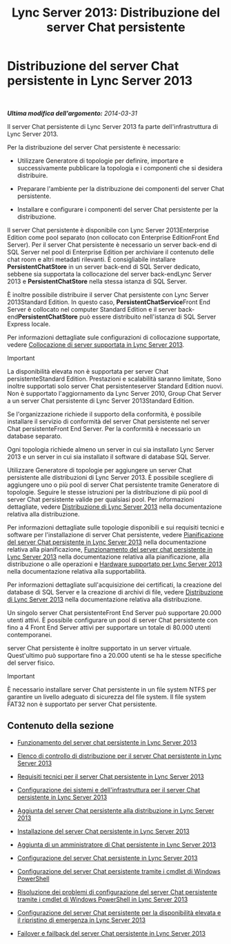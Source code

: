 ﻿---
title: 'Lync Server 2013: Distribuzione del server Chat persistente'
TOCTitle: Distribuzione del server Chat persistente
ms:assetid: e3b930fb-6855-47f0-b6b3-7dfae386540d
ms:mtpsurl: https://technet.microsoft.com/it-it/library/JJ205357(v=OCS.15)
ms:contentKeyID: 49302278
ms.date: 08/24/2015
mtps_version: v=OCS.15
ms.translationtype: HT
---

# Distribuzione del server Chat persistente in Lync Server 2013

 

_**Ultima modifica dell'argomento:** 2014-03-31_

Il server Chat persistente di Lync Server 2013 fa parte dell'infrastruttura di Lync Server 2013.

Per la distribuzione del server Chat persistente è necessario:

  - Utilizzare Generatore di topologie per definire, importare e successivamente pubblicare la topologia e i componenti che si desidera distribuire.

  - Preparare l'ambiente per la distribuzione dei componenti del server Chat persistente.

  - Installare e configurare i componenti del server Chat persistente per la distribuzione.

Il server Chat persistente è disponibile con Lync Server 2013Enterprise Edition come pool separato (non collocato con Enterprise EditionFront End Server). Per il server Chat persistente è necessario un server back-end di SQL Server nel pool di Enterprise Edition per archiviare il contenuto delle chat room e altri metadati rilevanti. È consigliabile installare **PersistentChatStore** in un server back-end di SQL Server dedicato, sebbene sia supportata la collocazione del server back-endLync Server 2013 e **PersistentChatStore** nella stessa istanza di SQL Server.

È inoltre possibile distribuire il server Chat persistente con Lync Server 2013Standard Edition. In questo caso, **PersistentChatService**Front End Server è collocato nel computer Standard Edition e il server back-end**PersistentChatStore** può essere distribuito nell'istanza di SQL Server Express locale.

Per informazioni dettagliate sule configurazioni di collocazione supportate, vedere [Collocazione di server supportata in Lync Server 2013](lync-server-2013-supported-server-collocation.md).

> [!important]  
> La disponibilità elevata non è supportata per server Chat persistenteStandard Edition. Prestazioni e scalabilità saranno limitate, Sono inoltre supportati solo server Chat persistenteserver Standard Edition nuovi. Non è supportato l'aggiornamento da Lync Server 2010, Group Chat Server a un server Chat persistente di Lync Server 2013Standard Edition.

Se l'organizzazione richiede il supporto della conformità, è possibile installare il servizio di conformità del server Chat persistente nel server Chat persistenteFront End Server. Per la conformità è necessario un database separato.

Ogni topologia richiede almeno un server in cui sia installato Lync Server 2013 e un server in cui sia installato il software di database SQL Server.

Utilizzare Generatore di topologie per aggiungere un server Chat persistente alle distribuzioni di Lync Server 2013. È possibile scegliere di aggiungere uno o più pool di server Chat persistente tramite Generatore di topologie. Seguire le stesse istruzioni per la distribuzione di più pool di server Chat persistente valide per qualsiasi pool. Per informazioni dettagliate, vedere [Distribuzione di Lync Server 2013](lync-server-2013-deploying-lync-server.md) nella documentazione relativa alla distribuzione.

Per informazioni dettagliate sulle topologie disponibili e sui requisiti tecnici e software per l'installazione di server Chat persistente, vedere [Pianificazione del server Chat persistente in Lync Server 2013](lync-server-2013-planning-for-persistent-chat-server.md) nella documentazione relativa alla pianificazione, [Funzionamento del server chat persistente in Lync Server 2013](lync-server-2013-how-persistent-chat-server-works.md) nella documentazione relativa alla pianificazione, alla distribuzione o alle operazioni e [Hardware supportato per Lync Server 2013](lync-server-2013-supported-hardware.md) nella documentazione relativa alla supportabilità.

Per informazioni dettagliate sull'acquisizione dei certificati, la creazione del database di SQL Server e la creazione di archivi di file, vedere [Distribuzione di Lync Server 2013](lync-server-2013-deploying-lync-server.md) nella documentazione relativa alla distribuzione.

Un singolo server Chat persistenteFront End Server può supportare 20.000 utenti attivi. È possibile configurare un pool di server Chat persistente con fino a 4 Front End Server attivi per supportare un totale di 80.000 utenti contemporanei.

server Chat persistente è inoltre supportato in un server virtuale. Quest'ultimo può supportare fino a 20.000 utenti se ha le stesse specifiche del server fisico.

> [!important]  
> È necessario installare server Chat persistente in un file system NTFS per garantire un livello adeguato di sicurezza del file system. Il file system FAT32 non è supportato per server Chat persistente.

## Contenuto della sezione

  - [Funzionamento del server chat persistente in Lync Server 2013](lync-server-2013-how-persistent-chat-server-works.md)

  - [Elenco di controllo di distribuzione per il server Chat persistente in Lync Server 2013](lync-server-2013-deployment-checklist-for-persistent-chat-server.md)

  - [Requisiti tecnici per il server Chat persistente in Lync Server 2013](lync-server-2013-technical-requirements-for-persistent-chat-server.md)

  - [Configurazione dei sistemi e dell'infrastruttura per il server Chat persistente in Lync Server 2013](lync-server-2013-setting-up-systems-and-infrastructure-for-persistent-chat-server.md)

  - [Aggiunta del server Chat persistente alla distribuzione in Lync Server 2013](lync-server-2013-adding-persistent-chat-server-to-your-deployment.md)

  - [Installazione del server Chat persistente in Lync Server 2013](lync-server-2013-installing-persistent-chat-server.md)

  - [Aggiunta di un amministratore di Chat persistente in Lync Server 2013](lync-server-2013-adding-a-persistent-chat-administrator.md)

  - [Configurazione del server Chat persistente in Lync Server 2013](lync-server-2013-configuring-persistent-chat-server.md)

  - [Configurazione del server Chat persistente tramite i cmdlet di Windows PowerShell](configuring-persistent-chat-server-by-using-windows-powershell-cmdlets.md)

  - [Risoluzione dei problemi di configurazione del server Chat persistente tramite i cmdlet di Windows PowerShell in Lync Server 2013](lync-server-2013-troubleshooting-persistent-chat-server-configuration-using-windows-powershell-cmdlets.md)

  - [Configurazione del server Chat persistente per la disponibilità elevata e il ripristino di emergenza in Lync Server 2013](lync-server-2013-configuring-persistent-chat-server-for-high-availability-and-disaster-recovery.md)

  - [Failover e failback del server Chat persistente in Lync Server 2013](lync-server-2013-failing-over-and-failing-back-persistent-chat-server.md)

